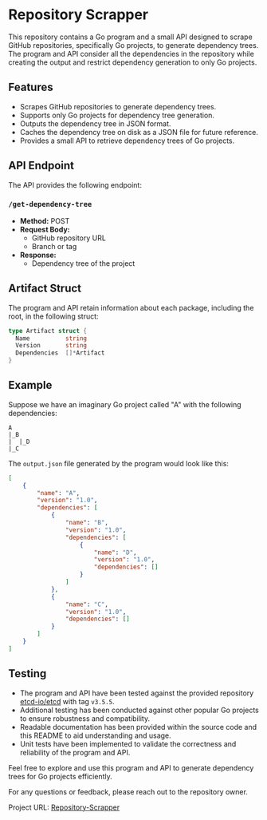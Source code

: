 # Repository Scrapper

This repository contains a Go program and a small API designed to scrape GitHub repositories, specifically Go projects, to generate dependency trees. The program and API consider all the dependencies in the repository while creating the output and restrict dependency generation to only Go projects.

## Features

- Scrapes GitHub repositories to generate dependency trees.
- Supports only Go projects for dependency tree generation.
- Outputs the dependency tree in JSON format.
- Caches the dependency tree on disk as a JSON file for future reference.
- Provides a small API to retrieve dependency trees of Go projects.

## API Endpoint

The API provides the following endpoint:

### `/get-dependency-tree`

- **Method:** POST
- **Request Body:**
  - GitHub repository URL
  - Branch or tag
- **Response:**
  - Dependency tree of the project

## Artifact Struct

The program and API retain information about each package, including the root, in the following struct:

```go
type Artifact struct {
  Name          string
  Version       string
  Dependencies  []*Artifact
}
```

## Example

Suppose we have an imaginary Go project called "A" with the following dependencies:

```
A
|_B
|  |_D
|_C
```

The `output.json` file generated by the program would look like this:

```json
[
    {
        "name": "A",
        "version": "1.0",
        "dependencies": [
            {
                "name": "B",
                "version": "1.0",
                "dependencies": [
                    {
                        "name": "D",
                        "version": "1.0",
                        "dependencies": []
                    }
                ]
            },
            {
                "name": "C",
                "version": "1.0",
                "dependencies": []
            }
        ]
    }
]
```

## Testing

- The program and API have been tested against the provided repository [etcd-io/etcd](https://github.com/etcd-io/etcd) with tag `v3.5.5`.
- Additional testing has been conducted against other popular Go projects to ensure robustness and compatibility.
- Readable documentation has been provided within the source code and this README to aid understanding and usage.
- Unit tests have been implemented to validate the correctness and reliability of the program and API.

Feel free to explore and use this program and API to generate dependency trees for Go projects efficiently.

For any questions or feedback, please reach out to the repository owner.

Project URL: [Repository-Scrapper](https://github.com/tarunngusain08/Repository-Scrapper)
